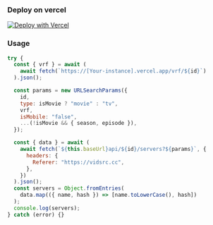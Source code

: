 ### Deploy on vercel

[![Deploy with Vercel](https://vercel.com/button)](https://vercel.com/new/clone?repository-url=https://github.com/Toasty360/vidsrc_wasm)

### Usage

```javascript
try {
  const { vrf } = await (
    await fetch(`https://[Your-instance].vercel.app/vrf/${id}`)
  ).json();

  const params = new URLSearchParams({
    id,
    type: isMovie ? "movie" : "tv",
    vrf,
    isMobile: "false",
    ...(!isMovie && { season, episode }),
  });

  const { data } = await (
    await fetch(`${this.baseUrl}api/${id}/servers?${params}`, {
      headers: {
        Referer: "https://vidsrc.cc",
      },
    })
  ).json();
  const servers = Object.fromEntries(
    data.map(({ name, hash }) => [name.toLowerCase(), hash])
  );
  console.log(servers);
} catch (error) {}
```

